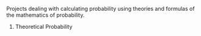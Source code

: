 Projects dealing with calculating probability using theories and formulas of the mathematics of probability.

1) Theoretical Probability